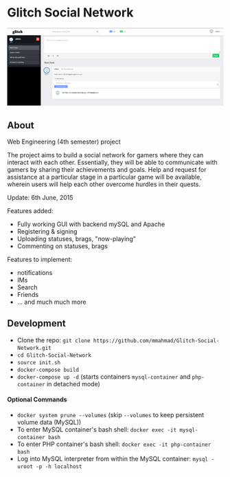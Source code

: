 # Glitch Social Network

![Screenshot](images/Glitch-Screenshot.png)

## About
Web Engineering (4th semester) project

The project aims to build a social network for gamers where they can interact with each other. Essentially, they will be able to communicate with gamers by sharing their achievements and goals. Help and request for assistance at a particular stage in a particular game will be available, wherein users will help each other overcome hurdles in their quests.

Update: 6th June, 2015

Features added:

- Fully working GUI with backend mySQL and Apache
- Registering & signing
- Uploading statuses, brags, "now-playing"
- Commenting on statuses, brags

Features to implement:

- notifications
- IMs
- Search
- Friends
- ... and much much more

## Development

* Clone the repo: `git clone https://github.com/mmahmad/Glitch-Social-Network.git`
* `cd Glitch-Social-Network`
* `source init.sh`
* `docker-compose build`
* `docker-compose up -d` (starts containers `mysql-container` and `php-container` in detached mode)

#### Optional Commands
* `docker system prune --volumes` (skip `--volumes` to keep persistent volume data (MySQL))
* To enter MySQL container's bash shell: `docker exec -it mysql-container bash`
* To enter PHP container's bash shell: `docker exec -it php-container bash`
* Log into MySQL interpreter from within the MySQL container: `mysql -uroot -p -h localhost`
